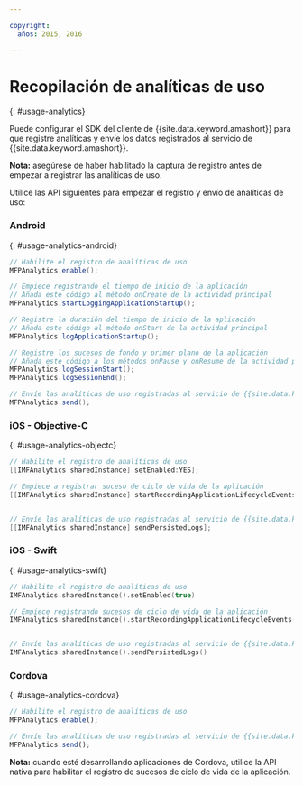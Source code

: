 ```yaml
---

copyright:
  años: 2015, 2016

---
```


# Recopilación de analíticas de uso
{: #usage-analytics}

Puede configurar el SDK del cliente de {{site.data.keyword.amashort}} para que registre analíticas y envíe los datos registrados al servicio de {{site.data.keyword.amashort}}.

**Nota:** asegúrese de haber habilitado la captura de registro antes de empezar a registrar las analíticas de uso.

Utilice las API siguientes para empezar el registro y envío de analíticas de uso:

### Android
{: #usage-analytics-android}

```Java
// Habilite el registro de analíticas de uso
MFPAnalytics.enable();

// Empiece registrando el tiempo de inicio de la aplicación
// Añada este código al método onCreate de la actividad principal
MFPAnalytics.startLoggingApplicationStartup();

// Registre la duración del tiempo de inicio de la aplicación
// Añada este código al método onStart de la actividad principal
MFPAnalytics.logApplicationStartup();

// Registre los sucesos de fondo y primer plano de la aplicación
// Añada este código a los métodos onPause y onResume de la actividad principal
MFPAnalytics.logSessionStart();
MFPAnalytics.logSessionEnd();

// Envíe las analíticas de uso registradas al servicio de {{site.data.keyword.amashort}}
MFPAnalytics.send();
```

### iOS - Objective-C
{: #usage-analytics-objectc}

```Objective-C
// Habilite el registro de analíticas de uso
[[IMFAnalytics sharedInstance] setEnabled:YES];

// Empiece a registrar suceso de ciclo de vida de la aplicación
[[IMFAnalytics sharedInstance] startRecordingApplicationLifecycleEvents];


// Envíe las analíticas de uso registradas al servicio de {{site.data.keyword.amashort}}
[[IMFAnalytics sharedInstance] sendPersistedLogs];
```

### iOS - Swift
{: #usage-analytics-swift}

```Swift
// Habilite el registro de analíticas de uso
IMFAnalytics.sharedInstance().setEnabled(true)

// Empiece registrando sucesos de ciclo de vida de la aplicación
IMFAnalytics.sharedInstance().startRecordingApplicationLifecycleEvents()


// Envíe las analíticas de uso registradas al servicio de {{site.data.keyword.amashort}}
IMFAnalytics.sharedInstance().sendPersistedLogs()
```

### Cordova
{: #usage-analytics-cordova}

```JavaScript
// Habilite el registro de analíticas de uso
MFPAnalytics.enable();

// Envíe las analíticas de uso registradas al servicio de {{site.data.keyword.amashort}}
MFPAnalytics.send();
```
**Nota:** cuando esté desarrollando aplicaciones de Cordova, utilice la API nativa para habilitar el registro de sucesos de ciclo de vida de la aplicación.
